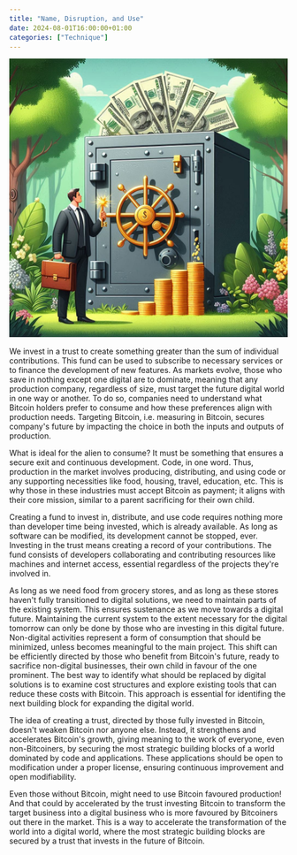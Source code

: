 ```yaml
---
title: "Name, Disruption, and Use"
date: 2024-08-01T16:00:00+01:00
categories: ["Technique"]
---
```

![Name, Disruption, and Use](name-and-disruption.jpeg)

We invest in a trust to create something greater than the sum of individual contributions. This fund can be used to subscribe to necessary services or to finance the development of new features. As markets evolve, those who save in nothing except one digital are to dominate, meaning that any production company, regardless of size, must target the future digital world in one way or another. To do so, companies need to understand what Bitcoin holders prefer to consume and how these preferences align with production needs. Targeting Bitcoin, i.e. measuring in Bitcoin, secures company's future by impacting the choice in both the inputs and outputs of production.

What is ideal for the alien to consume? It must be something that ensures a secure exit and continuous development. Code, in one word. Thus, production in the market involves producing, distributing, and using code or any supporting necessities like food, housing, travel, education, etc. This is why those in these industries must accept Bitcoin as payment; it aligns with their core mission, similar to a parent sacrificing for their own child.

Creating a fund to invest in, distribute, and use code requires nothing more than developer time being invested, which is already available. As long as software can be modified, its development cannot be stopped, ever. Investing in the trust means creating a record of your contributions. The fund consists of developers collaborating and contributing resources like machines and internet access, essential regardless of the projects they're involved in.

As long as we need food from grocery stores, and as long as these stores haven't fully transitioned to digital solutions, we need to maintain parts of the existing system. This ensures sustenance as we move towards a digital future. Maintaining the current system to the extent necessary for the digital tomorrow can only be done by those who are investing in this digital future. Non-digital activities represent a form of consumption that should be minimized, unless becomes meaningful to the main project. This shift can be efficiently directed by those who benefit from Bitcoin's future, ready to sacrifice non-digital businesses, their own child in favour of the one prominent. The best way to identify what should be replaced by digital solutions is to examine cost structures and explore existing tools that can reduce these costs with Bitcoin. This approach is essential for identifing the next building block for expanding the digital world.

The idea of creating a trust, directed by those fully invested in Bitcoin, doesn't weaken Bitcoin nor anyone else. Instead, it strengthens and accelerates Bitcoin's growth, giving meaning to the work of everyone, even non-Bitcoiners, by securing the most strategic building blocks of a world dominated by code and applications. These applications should be open to modification under a proper license, ensuring continuous improvement and open modifiability.

Even those without Bitcoin, might need to use Bitcoin favoured production! And that could by accelerated by the trust investing Bitcoin to transform the target business into a digital business who is more favoured by Bitcoiners out there in the market. This is a way to accelerate the transformation of the world into a digital world, where the most strategic building blocks are secured by a trust that invests in the future of Bitcoin.
